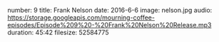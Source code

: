 number: 9
title: Frank Nelson
date: 2016-6-6
image: nelson.jpg
audio: https://storage.googleapis.com/mourning-coffee-episodes/Episode%209%20-%20Frank%20Nelson%20Release.mp3
duration: 45:42
filesize: 52584775
